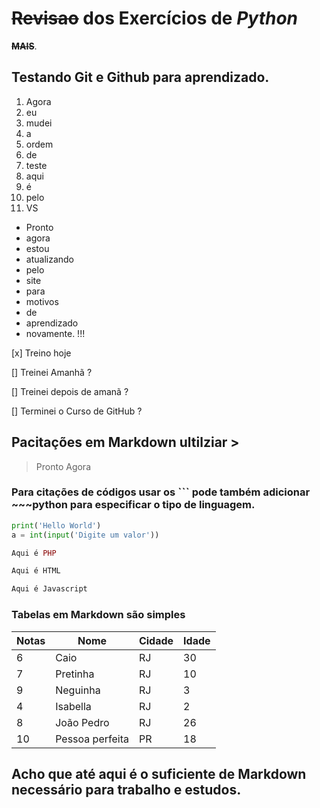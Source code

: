 # ~~Revisao~~ dos **Exercícios** de _Python_
 **~~MAIS~~**.

## Testando Git e Github para aprendizado.

1. Agora
1. eu
1. mudei
1. a
1. ordem
1. de
1. teste
1. aqui
1. é
1. pelo
1. VS

* Pronto
* agora
* estou
* atualizando
* pelo
* site
* para
* motivos
* de
* aprendizado
* novamente. !!!

[x] Treino hoje

[] Treinei Amanhã ?

[] Treinei depois de amanã ?

[] Terminei o Curso de GitHub ?


## Pacitações em Markdown ultilziar >

>Pronto
>Agora

### Para citações de códigos usar os ˋˋˋ pode também adicionar ~~~python para especificar o tipo de linguagem.

~~~Python
print('Hello World')
a = int(input('Digite um valor'))
~~~
~~~PHP
Aqui é PHP
~~~
~~~html
Aqui é HTML
~~~
~~~javascript
Aqui é Javascript
~~~


### Tabelas em Markdown são simples

Notas | Nome | Cidade | Idade
---|---|---|---|
6 | Caio | RJ | 30
7 | Pretinha | RJ | 10
9 | Neguinha | RJ | 3
4 | Isabella | RJ | 2
8 | João Pedro | RJ | 26
10| Pessoa perfeita | PR | 18

## Acho que até aqui é o suficiente de Markdown necessário para trabalho e estudos.

